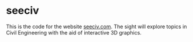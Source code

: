 # seeciv
This is the code for the website [seeciv.com](https://seeciv.com). The sight will explore topics in Civil Engineering with the aid of interactive 3D graphics.

